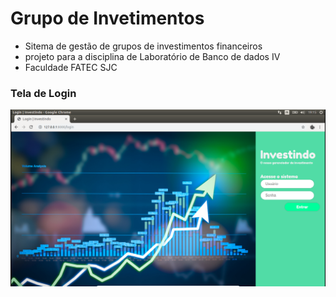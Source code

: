 # Grupo de Invetimentos
- Sitema de gestão de grupos de investimentos financeiros
- projeto para a disciplina de Laboratório de Banco de dados IV
- Faculdade FATEC SJC

### Tela de Login
![Login](bd4-1.png)
